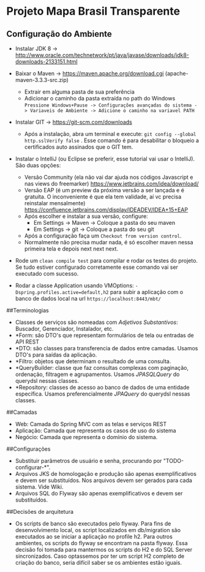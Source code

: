 # Projeto Mapa Brasil Transparente

## Configuração do Ambiente

- Instalar JDK 8 -> http://www.oracle.com/technetwork/pt/java/javase/downloads/jdk8-downloads-2133151.html
- Baixar o Maven -> https://maven.apache.org/download.cgi (apache-maven-3.3.3-src.zip)
  - Extrair em alguma pasta de sua preferência
  - Adicionar o caminho da pasta extraída no path do Windows ```Pressione Windows+Pause -> Configurações avançadas do sistema -> Variaveis de Ambiente -> Adicione o caminho na variavel PATH```

- Instalar GIT -> https://git-scm.com/downloads
    - Após a instalação, abra um terminal e execute: ```git config --global http.sslVerify false``` . Esse comando é para desabilitar o bloqueio a certificados auto assinados que o GIT tem.

- Instalar o IntelliJ (ou Eclipse se preferir, esse tutorial vai usar o IntelliJ). São duas opções:
    - Versão Community (ela não vai dar ajuda nos códigos Javascript e nas views do freemarker)  https://www.jetbrains.com/idea/download/
    - Versão EAP (é um preview da próxima versão a ser lançada e é gratuita. O inconveniente é que ela tem validade, aí vc precisa reinstalar mensalmente)  https://confluence.jetbrains.com/display/IDEADEV/IDEA+15+EAP
    - Após escolher e instalar a sua versão, configure:
        - Em Settings -> Maven -> Coloque a pasta do seu maven
        - Em Settings -> git -> Coloque a pasta do seu git
    - Após a configuração faça um ```Checkout from version control```. 
    - Normalmente não precisa mudar nada, é só escolher maven nessa primeira tela e depois next next next.
    
- Rode um ```clean compile test``` para compilar e rodar os testes do projeto. Se tudo estiver configurado corretamente esse comando vai ser executado com sucesso.

- Rodar a classe Application usando VMOptions: ```-Dspring.profiles.active=default,h2``` para subir a aplicação com o banco de dados local na url ```https://localhost:8443/mbt/```


##Terminologias
- Classes de serviços são nomeadas com *Adjetivos Substantivos*: Buscador, Gerenciador, Instalador, etc.
- *Form: são DTO's que representam formulários de tela ou entradas de API REST
- *DTO: são classes para transferencia de dados entre camadas. Usamos DTO's para saídas da aplicação.
- *Filtro: objetos que determinam o resultado de uma consulta.
- *QueryBuilder: classe que faz consultas complexas com paginação, ordenação, filtragem e agrupamentos. Usamos *JPASQLQuery* do querydsl nessas classes.
- *Repository: classes de acesso ao banco de dados de uma entidade específica. Usamos preferencialmente *JPAQuery* do querydsl nessas classes.


##Camadas
- Web: Camada do Spring MVC com as telas e serviços REST
- Aplicação: Camada que representa os casos de uso do sistema
- Negócio: Camada que representa o domínio do sistema.

##Configurações
- Substituir parâmetros de usuário e senha, procurando por "TODO-configurar-*".
- Arquivos JKS de homologação e produção são apenas exemplificativos e devem ser substituídos. Nos arquivos devem ser gerados para cada sistema. Vide Wiki.
- Arquivos SQL do Flyway são apenas exemplificativos e devem ser substituídos.

##Decisões de arquitetura
- Os scripts de banco são executados pelo flyway. Para fins de desenvolvimento local, os script localizados em db/migration são executados ao se iniciar a aplicação no profile h2. Para outros ambientes, os scripts do flyway se encontram na pasta flyway. Essa decisão foi tomada para mantermos os scripts do H2 e do SQL Server sincronizados. Caso optassemos por ter um script H2 completo de criação do banco, seria difícil saber se os ambientes estão iguais. 